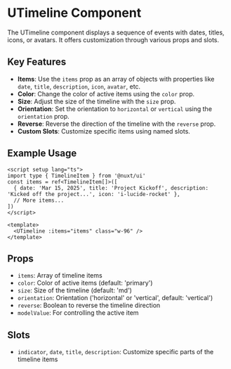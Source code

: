 # UTimeline Component

The UTimeline component displays a sequence of events with dates, titles, icons, or avatars. It offers customization through various props and slots.

## Key Features

- **Items**: Use the `items` prop as an array of objects with properties like `date`, `title`, `description`, `icon`, `avatar`, etc.
- **Color**: Change the color of active items using the `color` prop.
- **Size**: Adjust the size of the timeline with the `size` prop.
- **Orientation**: Set the orientation to `horizontal` or `vertical` using the `orientation` prop.
- **Reverse**: Reverse the direction of the timeline with the `reverse` prop.
- **Custom Slots**: Customize specific items using named slots.

## Example Usage

```vue
<script setup lang="ts">
import type { TimelineItem } from '@nuxt/ui'
const items = ref<TimelineItem[]>([
  { date: 'Mar 15, 2025', title: 'Project Kickoff', description: 'Kicked off the project...', icon: 'i-lucide-rocket' },
  // More items...
])
</script>

<template>
  <UTimeline :items="items" class="w-96" />
</template>
```

## Props

- `items`: Array of timeline items
- `color`: Color of active items (default: 'primary')
- `size`: Size of the timeline (default: 'md')
- `orientation`: Orientation ('horizontal' or 'vertical', default: 'vertical')
- `reverse`: Boolean to reverse the timeline direction
- `modelValue`: For controlling the active item

## Slots

- `indicator`, `date`, `title`, `description`: Customize specific parts of the timeline items